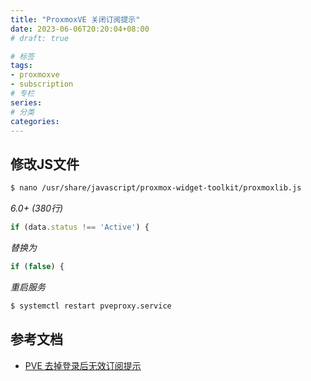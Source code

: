 ```yaml
---
title: "ProxmoxVE 关闭订阅提示"
date: 2023-06-06T20:20:04+08:00
# draft: true

# 标签
tags:
- proxmoxve
- subscription
# 专栏
series:
# 分类
categories:
---
```


## 修改JS文件
```bash
$ nano /usr/share/javascript/proxmox-widget-toolkit/proxmoxlib.js
```
*6.0+ (380行)*
```javascript
if (data.status !== 'Active') {
```
*替换为*
```javascript
if (false) {
```
*重启服务*
```bash
$ systemctl restart pveproxy.service
```

## 参考文档
- [PVE 去掉登录后无效订阅提示](https://blog.csdn.net/qq_34667723/article/details/108151518)